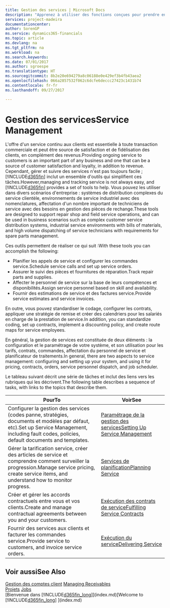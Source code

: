 ```yaml
---
title: Gestion des services | Microsoft Docs
description: "Apprenez à utiliser des fonctions conçues pour prendre en charge les opérations de l'atelier de réparation et du service clientèle."
services: project-madeira
documentationcenter: 
author: SorenGP
ms.service: dynamics365-financials
ms.topic: article
ms.devlang: na
ms.tgt_pltfrm: na
ms.workload: na
ms.search.keywords: 
ms.date: 07/01/2017
ms.author: sgroespe
ms.translationtype: HT
ms.sourcegitcommit: 8b2e20e694279a8c06188e0e429ef3b4fb43aea2
ms.openlocfilehash: 066a2857532f062c6dcfe6deccc27423c1431b74
ms.contentlocale: fr-fr
ms.lasthandoff: 09/27/2017

---
```

# <a name="service-management"></a><span data-ttu-id="15f2f-103">Gestion des services</span><span class="sxs-lookup"><span data-stu-id="15f2f-103">Service Management</span></span>
<span data-ttu-id="15f2f-104">L'offre d'un service continu aux clients est essentielle à toute transaction commerciale et peut être source de satisfaction et de fidélisation des clients, en complément des revenus.</span><span class="sxs-lookup"><span data-stu-id="15f2f-104">Providing ongoing service to customers is an important part of any business and one that can be a source of customer satisfaction and loyalty, in addition to revenue.</span></span> <span data-ttu-id="15f2f-105">Cependant, gérer et suivre des services n'est pas toujours facile ; [!INCLUDE[d365fin](includes/d365fin_md.md)] inclut un ensemble d'outils qui simplifient ces tâches.</span><span class="sxs-lookup"><span data-stu-id="15f2f-105">However,managing and tracking service is not always easy, and [!INCLUDE[d365fin](includes/d365fin_md.md)] provides a set of tools to help.</span></span> <span data-ttu-id="15f2f-106">Vous pouvez les utiliser dans divers scénarios d'entreprise : systèmes de distribution complexes du service clientèle, environnements de service industriel avec des nomenclatures, affectation d'un nombre important de techniciens de service avec des besoins en gestion des pièces de rechange.</span><span class="sxs-lookup"><span data-stu-id="15f2f-106">These tools are designed to support repair shop and field service operations, and can be used in business scenarios such as complex customer service distribution systems, industrial service environments with bills of materials, and high volume dispatching of service technicians with requirements for spare parts management.</span></span>  

 <span data-ttu-id="15f2f-107">Ces outils permettent de réaliser ce qui suit :</span><span class="sxs-lookup"><span data-stu-id="15f2f-107">With these tools you can accomplish the following:</span></span>  

* <span data-ttu-id="15f2f-108">Planifier les appels de service et configurer les commandes service.</span><span class="sxs-lookup"><span data-stu-id="15f2f-108">Schedule service calls and set up service orders.</span></span>  
* <span data-ttu-id="15f2f-109">Assurer le suivi des pièces et fournitures de réparation.</span><span class="sxs-lookup"><span data-stu-id="15f2f-109">Track repair parts and supplies.</span></span>  
* <span data-ttu-id="15f2f-110">Affecter le personnel de service sur la base de leurs compétences et disponibilités.</span><span class="sxs-lookup"><span data-stu-id="15f2f-110">Assign service personnel based on skill and availability.</span></span>  
* <span data-ttu-id="15f2f-111">Fournir des estimations de service et des factures service.</span><span class="sxs-lookup"><span data-stu-id="15f2f-111">Provide service estimates and service invoices.</span></span>  

<span data-ttu-id="15f2f-112">En outre, vous pouvez standardiser le codage, configurer les contrats, appliquer une stratégie de remise et créer des calendriers pour les salariés en charge de la prestation de service.</span><span class="sxs-lookup"><span data-stu-id="15f2f-112">In addition, you can standardize coding, set up contracts, implement a discounting policy, and create route maps for service employees.</span></span>  

<span data-ttu-id="15f2f-113">En général, la gestion de services est constituée de deux éléments : la configuration et le paramétrage de votre système, et son utilisation pour les tarifs, contrats, commandes, affectation du personnel de service et planificateur de traitements.</span><span class="sxs-lookup"><span data-stu-id="15f2f-113">In general, there are two aspects to service management: configuring and setting up your system, and using it for pricing, contracts, orders, service personnel dispatch, and job scheduler.</span></span>  

<span data-ttu-id="15f2f-114">Le tableau suivant décrit une série de tâches et inclut des liens vers les rubriques qui les décrivent.</span><span class="sxs-lookup"><span data-stu-id="15f2f-114">The following table describes a sequence of tasks, with links to the topics that describe them.</span></span>   

|<span data-ttu-id="15f2f-115">**Pour**</span><span class="sxs-lookup"><span data-stu-id="15f2f-115">**To**</span></span>|<span data-ttu-id="15f2f-116">**Voir**</span><span class="sxs-lookup"><span data-stu-id="15f2f-116">**See**</span></span>|  
|------------|-------------|  
|<span data-ttu-id="15f2f-117">Configurer la gestion des services (codes panne, stratégies, documents et modèles par défaut, etc).</span><span class="sxs-lookup"><span data-stu-id="15f2f-117">Set up Service Management, including fault codes, policies, default documents and templates.</span></span>|[<span data-ttu-id="15f2f-118">Paramétrage de la gestion des services</span><span class="sxs-lookup"><span data-stu-id="15f2f-118">Setting Up Service Management</span></span>](service-setup-service.md)|  
|<span data-ttu-id="15f2f-119">Gérer la tarification service, créer des articles de service et comprendre comment surveiller la progression.</span><span class="sxs-lookup"><span data-stu-id="15f2f-119">Manage service pricing, create service items, and understand how to monitor progress.</span></span>|[<span data-ttu-id="15f2f-120">Services de planification</span><span class="sxs-lookup"><span data-stu-id="15f2f-120">Planning Service</span></span>](service-plan-service.md)|  
|<span data-ttu-id="15f2f-121">Créer et gérer les accords contractuels entre vous et vos clients.</span><span class="sxs-lookup"><span data-stu-id="15f2f-121">Create and manage contractual agreements between you and your customers.</span></span>|[<span data-ttu-id="15f2f-122">Exécution des contrats de service</span><span class="sxs-lookup"><span data-stu-id="15f2f-122">Fulfilling Service Contracts</span></span>](service-fulfill-service-contracts.md)|  
|<span data-ttu-id="15f2f-123">Fournir des services aux clients et facturer les commandes service.</span><span class="sxs-lookup"><span data-stu-id="15f2f-123">Provide service to customers, and invoice service orders.</span></span>|[<span data-ttu-id="15f2f-124">Exécution du service</span><span class="sxs-lookup"><span data-stu-id="15f2f-124">Delivering Service</span></span>](service-deliver-service.md)|  

## <a name="see-also"></a><span data-ttu-id="15f2f-125">Voir aussi</span><span class="sxs-lookup"><span data-stu-id="15f2f-125">See Also</span></span>  
<span data-ttu-id="15f2f-126">[Gestion des comptes client](receivables-manage-receivables.md) </span><span class="sxs-lookup"><span data-stu-id="15f2f-126">[Managing Receivables](receivables-manage-receivables.md) </span></span>  
<span data-ttu-id="15f2f-127">[Projets](projects-how-create-jobs.md) </span><span class="sxs-lookup"><span data-stu-id="15f2f-127">[Jobs](projects-how-create-jobs.md) </span></span>  
<span data-ttu-id="15f2f-128">[Bienvenue dans [!INCLUDE[d365fin_long](includes/d365fin_long_md.md)]](index.md)</span><span class="sxs-lookup"><span data-stu-id="15f2f-128">[Welcome to [!INCLUDE[d365fin_long](includes/d365fin_long_md.md)] ](index.md)</span></span>

